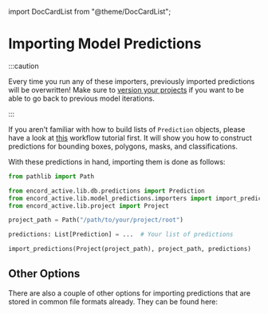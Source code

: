 import DocCardList from "@theme/DocCardList";

# Importing Model Predictions

:::caution

Every time you run any of these importers, previously imported predictions will be overwritten!
Make sure to [version your projects][project-versioning] if you want to be able to go back to previous model iterations.

:::

If you aren't familiar with how to build lists of `Prediction` objects, please have a look at [this](../../import/import-predictions) workflow tutorial first.
It will show you how to construct predictions for bounding boxes, polygons, masks, and classifications.

With these predictions in hand, importing them is done as follows:

```python
from pathlib import Path

from encord_active.lib.db.predictions import Prediction
from encord_active.lib.model_predictions.importers import import_predictions
from encord_active.lib.project import Project

project_path = Path("/path/to/your/project/root")

predictions: List[Prediction] = ...  # Your list of predictions

import_predictions(Project(project_path), project_path, predictions)
```

## Other Options

There are also a couple of other options for importing predictions that are stored in common file formats already. They can be found here:

<DocCardList />

[project-versioning]: ../../user-guide/versioning

